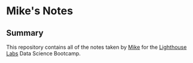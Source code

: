 # Mike's Notes

## Summary 

This repository contains all of the notes taken by [Mike](https://github.com/Tigery1) for the [Lighthouse Labs](https://www.lighthouselabs.ca) Data Science Bootcamp.


